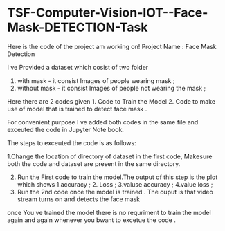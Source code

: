 # TSF-Computer-Vision-IOT--Face-Mask-DETECTION-Task

Here is the code of the project am working on!
Project Name : Face Mask Detection 

I ve Provided a dataset which cosist of two folder    
1. with mask     - it consist Images of people wearing mask ; 
2. without mask  - it consist Images of people not wearing the mask ;
                                                      

Here there are 2 codes given    1. Code to Train the Model
                                2. Code to make use of model that is trained to detect face mask .
                                
                                
For convenient purpose I ve added both codes in the same file and exceuted the code in Jupyter Note book.                                

The steps to exceuted the code is as follows: 

1.Change the location of directory of dataset in the first code, Makesure both the code and dataset are present in the same directory. 
 
2. Run the First code to train the model.The output of this step is the plot which shows     1.accuracy ;
                                                                                              2. Loss ;
                                                                                              3.valuse accuracy ;
                                                                                              4.value loss ;
3. Run the 2nd code once the model is trained . The ouput is that video stream turns on and detects the face mask

once You ve trained the model there is no requriment to train the model again and again whenever you bwant  to excetue the code .

